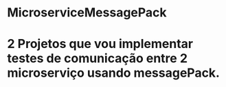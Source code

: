 # MicroserviceMessagePack

# 2 Projetos que vou implementar testes de comunicação entre 2 microserviço usando messagePack.
